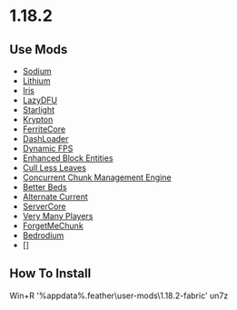 # 1.18.2

## Use Mods

- [Sodium](https://modrinth.com/mod/sodium)
- [Lithium](https://modrinth.com/mod/lithium)
- [Iris](https://modrinth.com/mod/iris)
- [LazyDFU](https://modrinth.com/mod/lazydfu)
- [Starlight](https://modrinth.com/mod/starlight)
- [Krypton](https://modrinth.com/mod/krypton)
- [FerriteCore](https://modrinth.com/mod/ferrite-core)
- [DashLoader](https://modrinth.com/mod/dashloader)
- [Dynamic FPS](https://modrinth.com/mod/dynamic-fps)
- [Enhanced Block Entities](https://modrinth.com/mod/ebe)
- [Cull Less Leaves](https://modrinth.com/mod/cull-less-leaves)
- [Concurrent Chunk Management Engine](https://modrinth.com/mod/c2me-fabric)
- [Better Beds](https://modrinth.com/mod/better-beds)
- [Alternate Current](https://modrinth.com/mod/alternate-current)
- [ServerCore](https://modrinth.com/mod/servercore)
- [Very Many Players](https://modrinth.com/mod/vmp-fabric)
- [ForgetMeChunk](https://modrinth.com/mod/forgetmechunk)
- [Bedrodium](https://modrinth.com/mod/bedrodium)
- []

## How To Install

Win+R
'%appdata%\.feather\user-mods\1.18.2-fabric'
un7z
